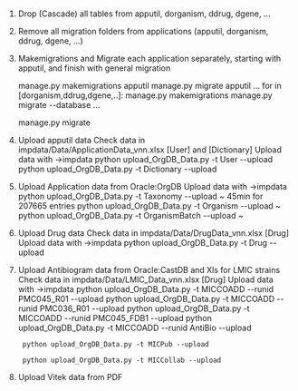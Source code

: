#
#
#

1. Drop (Cascade) all tables from apputil, dorganism, ddrug, dgene, ... 
2. Remove all migration folders from applications (apputil, dorganism, ddrug, dgene, ...)
3. Makemigrations and Migrate each application separately, starting with apputil, and finish with general migration

    manage.py makemigrations apputil
    manage.py migrate apputil
    ...
    for <app> in [dorganism,ddrug,dgene,..]:
        manage.py makemigrations <app>
        manage.py migrate <app> --database <app>
    ...

    manage.py migrate

4. Upload apputil data
    Check data in impdata/Data/ApplicationData_vnn.xlsx [User] and [Dictionary]
    Upload data with
        ->impdata
        python upload_OrgDB_Data.py -t User --upload
        python upload_OrgDB_Data.py -t Dictionary --upload

5. Upload Application data from Oracle:OrgDB 
    Upload data with
        ->impdata
        python upload_OrgDB_Data.py -t Taxonomy --upload
            ~ 45min for 207665 entries
        python upload_OrgDB_Data.py -t Organism --upload
            ~ 
        python upload_OrgDB_Data.py -t OrganismBatch --upload
            ~

6. Upload Drug data
    Check data in impdata/Data/DrugData_vnn.xlsx [Drug]
    Upload data with
        ->impdata
        python upload_OrgDB_Data.py -t Drug --upload

7. Upload Antibiogram data from Oracle:CastDB and Xls for LMIC strains
    Check data in impdata/Data/LMIC_Data_vnn.xlsx [Drug]
    Upload data with
        ->impdata
        python upload_OrgDB_Data.py -t MICCOADD --runid PMC045_R01  --upload
        python upload_OrgDB_Data.py -t MICCOADD --runid PMC036_R01  --upload
        python upload_OrgDB_Data.py -t MICCOADD --runid PMC045_FDB1 --upload
        python upload_OrgDB_Data.py -t MICCOADD --runid AntiBio     --upload

        python upload_OrgDB_Data.py -t MICPub --upload

        python upload_OrgDB_Data.py -t MICCollab --upload

8. Upload Vitek data from PDF